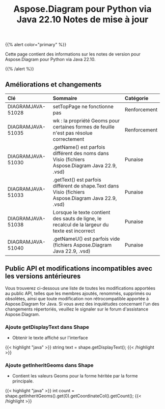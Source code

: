 ﻿---
title: Aspose.Diagram pour Python via Java 22.10 Notes de mise à jour
type: docs
weight: 18
url: /fr/python-java/aspose-diagram-for-python-via-java-22-10-release-notes/
---
{{% alert color="primary" %}}

Cette page contient des informations sur les notes de version pour Aspose.Diagram pour Python via Java 22.10.

{{% /alert %}}
## **Améliorations et changements**  ##

|**Clé**|**Sommaire**|**Catégorie**|
|:- |:- |:- |
|DIAGRAMJAVA-51028|setTopPage ne fonctionne pas|Renforcement|
|DIAGRAMJAVA-51035|wk : la propriété Geoms pour certaines formes de feuille n'est pas résolue correctement|Renforcement|
|DIAGRAMJAVA-51030|.getName() est parfois différent des noms dans Visio (fichiers Aspose.Diagram Java 22.9, .vsd)|Punaise|
|DIAGRAMJAVA-51033|.getText() est parfois différent de shape.Text dans Visio (fichiers Aspose.Diagram Java 22.9, .vsd)|Punaise|
|DIAGRAMJAVA-51038|Lorsque le texte contient des sauts de ligne, le recalcul de la largeur du texte est incorrect|Punaise|
|DIAGRAMJAVA-51040|.getNameU() est parfois vide (fichiers Aspose.Diagram Java 22.9, .vsd)|Punaise|

## **Public API et modifications incompatibles avec les versions antérieures**
Vous trouverez ci-dessous une liste de toutes les modifications apportées au public API, telles que les membres ajoutés, renommés, supprimés ou obsolètes, ainsi que toute modification non rétrocompatible apportée à Aspose.Diagram for Java. Si vous avez des inquiétudes concernant l'un des changements répertoriés, veuillez le signaler sur le forum d'assistance Aspose.Diagram.

### **Ajoute getDisplayText dans Shape**
- Obtenir le texte affiché sur l'interface

{{< highlight "java" >}}
string text = shape.getDisplayText();
{{< /highlight >}}

### **Ajoute getInheritGeoms dans Shape**
- Contient les valeurs Geoms pour la forme héritée par la forme principale.

{{< highlight "java" >}}
int count = shape.getInheritGeoms().get(0).getCoordinateCol().getCount();
{{< /highlight >}}